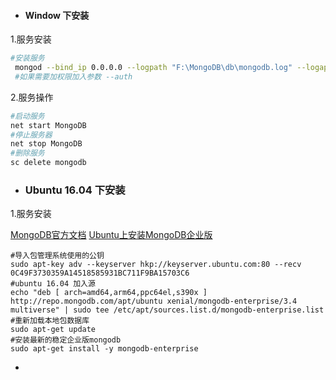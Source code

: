 * #### Window 下安装

1.服务安装

```bash
#安装服务
 mongod --bind_ip 0.0.0.0 --logpath "F:\MongoDB\db\mongodb.log" --logappend  --dbpath "F:\MongoDB\db" --port 27017 --serviceName "MongoDB" --serviceDisplayName "MongoDB" -- install
 #如果需要加权限加入参数 --auth
```

2.服务操作

```bash
#启动服务
net start MongoDB
#停止服务器
net stop MongoDB
#删除服务
sc delete mongodb
```
* ### Ubuntu 16.04 下安装

1.服务安装

 [MongoDB官方文档](https://docs.mongodb.com/manual/)
 [Ubuntu上安装MongoDB企业版](https://docs.mongodb.com/manual/tutorial/install-mongodb-enterprise-on-ubuntu/)
 
```
#导入包管理系统使用的公钥
sudo apt-key adv --keyserver hkp://keyserver.ubuntu.com:80 --recv 0C49F3730359A14518585931BC711F9BA15703C6
#ubuntu 16.04 加入源
echo "deb [ arch=amd64,arm64,ppc64el,s390x ] http://repo.mongodb.com/apt/ubuntu xenial/mongodb-enterprise/3.4 multiverse" | sudo tee /etc/apt/sources.list.d/mongodb-enterprise.list
#重新加载本地包数据库
sudo apt-get update
#安装最新的稳定企业版mongodb
sudo apt-get install -y mongodb-enterprise
```
* 



